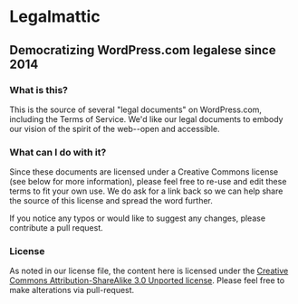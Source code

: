 # Legalmattic
## Democratizing WordPress.com legalese since 2014

### What is this?
This is the source of several "legal documents" on WordPress.com, including the Terms of Service. We'd like our legal documents to embody our vision of the spirit of the web--open and accessible.

### What can I do with it?
Since these documents are licensed under a Creative Commons license (see below for more information), please feel free to re-use and edit these terms to fit your own use. We do ask for a link back so we can help share the source of this license and spread the word further.

If you notice any typos or would like to suggest any changes, please contribute a pull request.

### License
As noted in our license file, the content here is licensed under the [Creative Commons Attribution-ShareAlike 3.0 Unported license](http://creativecommons.org/licenses/by-sa/3.0/legalcode). Please feel free to make alterations via pull-request.
